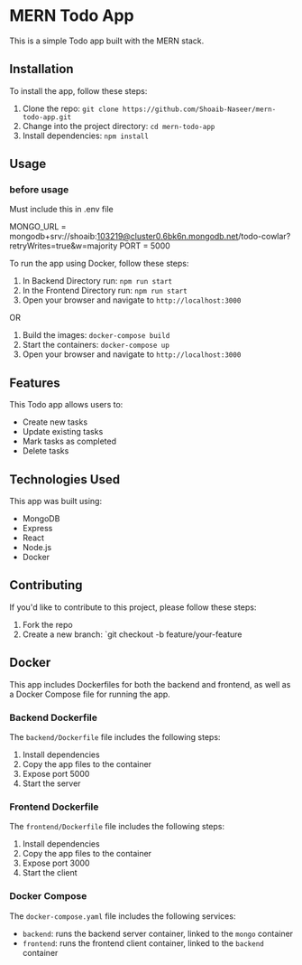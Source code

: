 # MERN Todo App

This is a simple Todo app built with the MERN stack.

## Installation

To install the app, follow these steps:

1. Clone the repo: `git clone https://github.com/Shoaib-Naseer/mern-todo-app.git`
2. Change into the project directory: `cd mern-todo-app`
3. Install dependencies: `npm install`

## Usage

### before usage

Must include this in .env file

MONGO_URL = mongodb+srv://shoaib:103219@cluster0.6bk6n.mongodb.net/todo-cowlar?retryWrites=true&w=majority
PORT = 5000

To run the app using Docker, follow these steps:

1. In Backend Directory run: `npm run start`
2. In the Frontend Directory run: `npm run start`
3. Open your browser and navigate to `http://localhost:3000`

OR

1. Build the images: `docker-compose build`
2. Start the containers: `docker-compose up`
3. Open your browser and navigate to `http://localhost:3000`

## Features

This Todo app allows users to:

- Create new tasks
- Update existing tasks
- Mark tasks as completed
- Delete tasks

## Technologies Used

This app was built using:

- MongoDB
- Express
- React
- Node.js
- Docker

## Contributing

If you'd like to contribute to this project, please follow these steps:

1. Fork the repo
2. Create a new branch: `git checkout -b feature/your-feature

## Docker

This app includes Dockerfiles for both the backend and frontend, as well as a Docker Compose file for running the app.

### Backend Dockerfile

The `backend/Dockerfile` file includes the following steps:

1. Install dependencies
2. Copy the app files to the container
3. Expose port 5000
4. Start the server

### Frontend Dockerfile

The `frontend/Dockerfile` file includes the following steps:

1. Install dependencies
2. Copy the app files to the container
3. Expose port 3000
4. Start the client

### Docker Compose

The `docker-compose.yaml` file includes the following services:

- `backend`: runs the backend server container, linked to the `mongo` container
- `frontend`: runs the frontend client container, linked to the `backend` container
